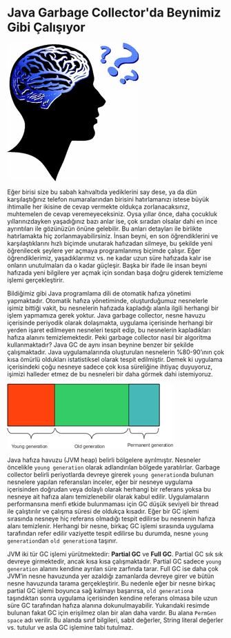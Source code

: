 # Java Garbage Collector'da Beynimiz Gibi Çalışıyor

![](images/java_garbage_collector_01.jpeg)

Eğer birisi size bu sabah kahvaltıda yediklerini say dese, ya da dün karşılaştığınız telefon numaralarından birisini 
hatırlamanızı istese büyük ihtimalle her ikisine de cevap vermekte oldukça zorlanacaksınız, muhtemelen de cevap 
veremeyeceksiniz. Oysa yıllar önce, daha çocukluk yıllarınızdayken yaşadığınız bazı anlar ise, çok sıradan olsalar dahi 
en ince ayrıntıları ile gözünüzün önüne gelebilir. Bu anları detayları ile birlikte hatırlamakta hiç zorlanmayabilirsiniz. 
İnsan beyni, en son öğrendiklerini ve karşılaştıklarını hızlı biçimde unutarak hafızadan silmeye, bu şekilde yeni 
öğrenilecek şeylere yer açmaya programlanmış biçimde çalışır. Eğer öğrendiklerimiz, yaşadıklarımız vs. ne kadar uzun süre 
hafızada kalır ise onların unutulmaları da o kadar güçleşir. Başka bir ifade ile insan beyni hafızada yeni bilgilere yer 
açmak için sondan başa doğru giderek temizleme işlemi gerçekleştirir.

Bildiğimiz gibi Java programlama dili de otomatik hafıza yönetimi yapmaktadır. Otomatik hafıza yönetiminde, oluşturduğumuz 
nesnelerle işimiz bittiği vakit, bu nesnelerin hafızada kapladığı alanla ilgili herhangi bir işlem yapmamıza gerek yoktur. 
Java garbage collector, nesne havuzu içerisinde periyodik olarak dolaşmakta, uygulama içerisinde herhangi bir yerden işaret 
edilmeyen nesneleri tespit edip, bu nesnelerin kapladıkları hafıza alanını temizlemektedir. Peki garbage collector nasıl 
bir algoritma kullanmaktadır? Java GC de aynı insan beynine benzer bir şekilde çalışmaktadır. Java uygulamalarında 
oluşturulan nesnelerin %80-90’ının çok kısa ömürlü oldukları istatistiksel olarak tespit edilmiştir. Demek ki uygulama 
içerisindeki çoğu nesneye sadece çok kısa süreliğine ihtiyaç duyuyoruz, işimizi halleder etmez de bu nesneleri bir daha 
görmek dahi istemiyoruz.

![](images/java_garbage_collector_02.png)

Java hafıza havuzu (JVM heap) belirli bölgelere ayrılmıştır. Nesneler öncelikle `young generation` olarak adlandırılan 
bölgede yaratılırlar. Garbage collector belirli periyotlarda devreye girerek `young generation`da bulunan nesnelere 
yapılan referansları inceler, eğer bir nesneye uygulama içerisinden doğrudan veya dolaylı olarak herhangi bir referans 
yoksa bu nesneye ait hafıza alanı temizlenebilir olarak kabul edilir. Uygulamaların performansına menfi etkide bulunmaması 
için GC düşük seviyeli bir thread ile çalıştırılır ve çalışma süresi de oldukça kısadır. Eğer bir GC işlemi sırasında 
nesneye hiç referans olmadığı tespit edilirse bu nesnenin hafıza alanı temizlenir. Herhangi bir nesne, birkaç GC işlemi 
sırasında uygulama tarafından refer edilir vaziyette tespit edilirse bu durumda, nesne `young generation`dan `old generation`a 
taşınır.

JVM iki tür GC işlemi yürütmektedir: **Partial GC** ve **Full GC**. Partial GC sık sık devreye girmektedir, ancak kısa 
kısa çalışmaktadır. Partial GC sadece `young generation` alanını kendine ayrılan süre zarfında tarar. Full GC ise daha 
çok JVM’in nesne havuzunda yer azaldığı zamanlarda devreye girer ve bütün nesne havuzunda tarama gerçekleştirir. Bu nedenle 
eğer bir nesne birkaç partial GC işlemi boyunca sağ kalmayı başarırsa, `old generation`a taşındıktan sonra uygulama 
içerisinden kendine referans olmasa bile uzun süre GC tarafından hafıza alanına dokunulmayabilir. Yukarıdaki resimde 
bulunan fakat GC için erişilmez olan bir alan daha vardır. Bu alana `PermGen space` adı verilir. Bu alanda sınıf bilgileri, 
sabit değerler, String literal değerler vs. tutulur ve asla GC işlemine tabi tutulmaz.
